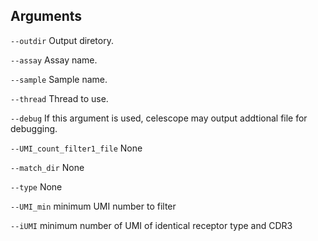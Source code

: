 

## Arguments
`--outdir` Output diretory.

`--assay` Assay name.

`--sample` Sample name.

`--thread` Thread to use.

`--debug` If this argument is used, celescope may output addtional file for debugging.

`--UMI_count_filter1_file` None

`--match_dir` None

`--type` None

`--UMI_min` minimum UMI number to filter

`--iUMI` minimum number of UMI of identical receptor type and CDR3


